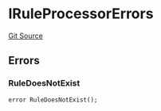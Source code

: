 # IRuleProcessorErrors
[Git Source](https://github.com/thrackle-io/tron/blob/fceb75bbcbc9fcccdbb0ae49e82ea903ed8190d1/src/interfaces/IErrors.sol)


## Errors
### RuleDoesNotExist

```solidity
error RuleDoesNotExist();
```

